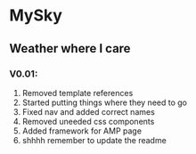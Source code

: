 # MySky
## Weather where I care
### V0.01:
1. Removed template references
2. Started putting things where they need to go
3. Fixed nav and added correct names
4. Removed uneeded css components
5. Added framework for AMP page
6. shhhh remember to update the readme
